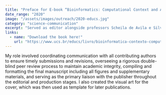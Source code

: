 ```yaml
---
title: "Preface for E-book “Bioinformatics: Computational Context and Applications”"
date_range: "2020"
image: "/assets/images/outreach/2020-educs.jpg"
category: "science-communication"
excerpt: "Served as editor alongside professors Scheila de Avila e Silva and Daniel Luis Notari."
links:
  - name: "Download the book here!"
    url: "https://www.ucs.br/educs/livro/bioinformatica-contexto-computacional-e-aplicacoes/"
---
```


My role involved coordinating communication with all contributing authors to ensure timely submissions and revisions, overseeing a rigorous double-blind peer review process to maintain academic integrity, compiling and formatting the final manuscript including all figures and supplementary materials, and serving as the primary liaison with the publisher throughout the editorial and production stages. I also created the visual art for the cover, which was then used as template for later publications.
